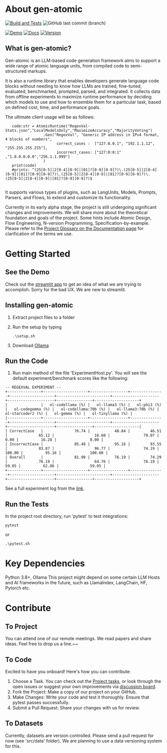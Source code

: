 # About gen-atomic

[![Build and Tests](https://github.com/gokhanercan/gen-atomic/actions/workflows/python-app.yml/badge.svg?branch=master)](https://github.com/gokhanercan/gen-atomic/actions/workflows/python-app.yml)
![GitHub last commit (branch)](https://img.shields.io/github/last-commit/gokhanercan/gen-atomic/master?style=flat)

[![Demo](https://img.shields.io/badge/Streamlit_Demo-Visit-blue.svg)](https://gen-atomic.streamlit.app/)
[![Docs](https://img.shields.io/badge/Docs-Visit-orange.svg)](https://github.com/gokhanercan/gen-atomic/blob/master/DOC.md)
[![Version](https://img.shields.io/badge/Version-early_alpha-yellow.svg)](https://github.com/gokhanercan/gen-atomic/blob/master/DOC.md)

## What is gen-atomic?
Gen-atomic is an LLM-based code generation framework aims to support a wide range of atomic language units, from compiled code to semi-structured markups.

It is also a runtime library that enables developers generate language code blocks without needing to know how LLMs are trained, fine-tuned, evaluated, benchmarked, prompted, parsed, and integrated. It collects data from offline experiments to maximize runtime performance by deciding which models to use and how to ensemble them for a particular task, based on defined cost, time, and performance goals.

The ultimate client usage will be as follows: 
```
   code:str = AtomicRuntime("RegexVal-Stats.json","LocalModelsOnly","MaximizeAccuracy","MajorityVoting")
                 .Gen("RegexVal", "Generic IP address in IPv4 format, 4 blocks of numbers",
                       correct_cases :  ["127.0.0.1", "192.1.1.12", "255.255.255.255"],
                       incorrect_cases: ["127:0:0:1" ,"1.0.0.0.0.0","256.1.1.999"]
                 )
   print(code)
   #prints: ^(25[0-5]|2[0-4][0-9]|[01]?[0-9][0-9]?)\.(25[0-5]|2[0-4][0-9]|[01]?[0-9][0-9]?)\.(25[0-5]|2[0-4][0-9]|[01]?[0-9][0-9]?)\.(25[0-5]|2[0-4][0-9]|[01]?[0-9][0-9]?)$               
   
```
It supports various types of plugins, such as LangUnits, Models, Prompts, Parsers, and Flows, to extend and customize its functionality.

Currently in its early alpha stage, the project is still undergoing significant changes and improvements.
We will share more about the theoretical foundation and goals of the project. Some hints include Atomic Design, Flow Engineering, N-version Programming, Specification-by-example.
Please refer to the [Project Glossary on the Documentation page](DOC.md) for clarification of the terms we use. 

# Getting Started

## See the Demo

Check out the [streamlit app](https://gen-atomic.streamlit.app/) to get an idea of what we are trying to accomplish. Sorry for the bad UX. We are new to streamlit.

## Installing gen-atomic

1. Extract project files to a folder
2. Run the setup by typing

   ```
   .\setup.sh
   ```

3. Download [Ollama](https://ollama.com/download) 

## Run the Code

1. Run main method of the file 'ExperimentHost.py'. You will see the default experiment/benchmark scores like the following:

```
-- REGEXVAL EXPERIMENT --
+---------------+--------------------+-----------------+---------------+--------------------+------------------------+---------------------+---------------------+----------------+--------------------+
|               |   ol-codellama (%) |   ol-llama3 (%) |   ol-phi3 (%) |   ol-codegemma (%) |   ol-codellama:70b (%) |   ol-llama3:70b (%) |   ol-starcoder2 (%) |   ol-gemma (%) |   ol-tinyllama (%) |
|---------------+--------------------+-----------------+---------------+--------------------+------------------------+---------------------+---------------------+----------------+--------------------|
| CorrectCase   |              76.74 |           48.84 |         46.51 |              65.12 |                  18.60 |               79.07 |                0.00 |          16.28 |               0.00 |
| IncorrectCase |              85.48 |           95.16 |         93.55 |              83.87 |                  96.77 |               74.19 |              100.00 |          95.16 |             100.00 |
| Overall       |              81.90 |           76.19 |         74.29 |              76.19 |                  64.76 |               76.19 |               59.05 |          62.86 |              59.05 |
+---------------+--------------------+-----------------+---------------+--------------------+------------------------+---------------------+---------------------+----------------+--------------------+
```

See a full experiment log from the [link](Experiment.md).

## Run the Tests

In the project root directory, run 'pytest' to test integrations:

```
pytest
```

or

```
.\pytest.sh
```

# Key Dependencies

Python 3.8+, Ollama
This project might depend on some certain LLM Hosts and AI frameworks in the future, such as LlamaIndex, LangChain, HF, Pytorch etc.

# Contribute

## To Project

You can attend one of our remote meetings. We read papers and share ideas. Feel free to drop us a line.~~

## To Code

Excited to have you onboard! Here's how you can contribute:

1. Choose a Task. You can check out the [Project tasks](https://github.com/users/gokhanercan/projects/3), or look through the open issues or suggest your own improvements via [discussion board](https://github.com/gokhanercan/gen-atomic/discussions).
2. Fork the Project: Make a copy of our project on your GitHub.
3. Make Changes: Write your code and test it thoroughly. Ensure that pytest passes successfully.
4. Submit a Pull Request: Share your changes with us for review.

## To Datasets

Currently, datasets are version controlled. Please send a pull request for now (see 'src/data' folder). We are planning to use a data versioning system for this.
